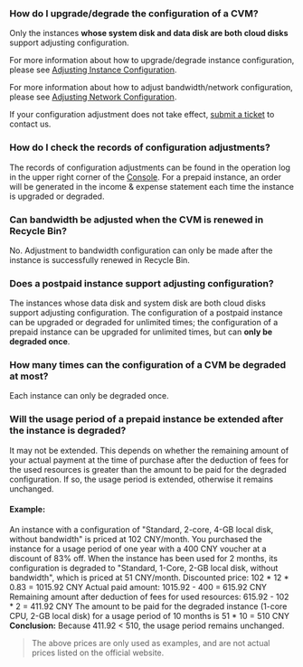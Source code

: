 ### How do I upgrade/degrade the configuration of a CVM?

Only the instances **whose system disk and data disk are both cloud disks** support adjusting configuration. 

For more information about how to upgrade/degrade instance configuration, please see [Adjusting Instance Configuration](https://cloud.tencent.com/document/product/213/2178).

For more information about how to adjust bandwidth/network configuration, please see [Adjusting Network Configuration](https://cloud.tencent.com/document/product/213/15517).

If your configuration adjustment does not take effect, [submit a ticket](https://console.cloud.tencent.com/workorder/category) to contact us.

### How do I check the records of configuration adjustments?

The records of configuration adjustments can be found in the operation log in the upper right corner of the [Console](https://console.cloud.tencent.com/cvm/index). For a prepaid instance, an order will be generated in the income & expense statement each time the instance is upgraded or degraded.

### Can bandwidth be adjusted when the CVM is renewed in Recycle Bin?
No. Adjustment to bandwidth configuration can only be made after the instance is successfully renewed in Recycle Bin.

### Does a postpaid instance support adjusting configuration?
The instances whose data disk and system disk are both cloud disks support adjusting configuration. The configuration of a postpaid instance can be upgraded or degraded for unlimited times; the configuration of a prepaid instance can be upgraded for unlimited times, but can **only be degraded once**.

### How many times can the configuration of a CVM be degraded at most?
Each instance can only be degraded once.

### Will the usage period of a prepaid instance be extended after the instance is degraded?
It may not be extended. This depends on whether the remaining amount of your actual payment at the time of purchase after the deduction of fees for the used resources is greater than the amount to be paid for the degraded configuration. If so, the usage period is extended, otherwise it remains unchanged.
#### Example:
An instance with a configuration of "Standard, 2-core, 4-GB local disk, without bandwidth" is priced at 102 CNY/month. You purchased the instance for a usage period of one year with a 400 CNY voucher at a discount of 83% off. When the instance has been used for 2 months, its configuration is degraded to "Standard, 1-Core, 2-GB local disk, without bandwidth", which is priced at 51 CNY/month.
Discounted price: 102  \* 12 \* 0.83 = 1015.92 CNY
Actual paid amount: 1015.92 - 400 = 615.92 CNY
Remaining amount after deduction of fees for used resources: 615.92 - 102 \* 2 = 411.92 CNY
The amount to be paid for the degraded instance (1-core CPU, 2-GB local disk) for a usage period of 10 months is 51 \* 10 = 510 CNY
**Conclusion:** Because 411.92 < 510, the usage period remains unchanged.
> The above prices are only used as examples, and are not actual prices listed on the official website.

